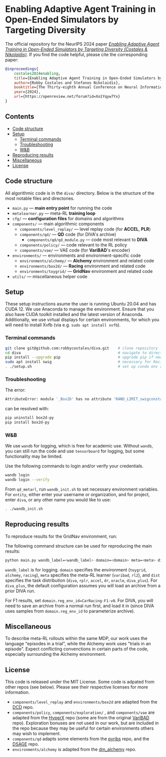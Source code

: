 <!-- omit in toc -->
# Enabling Adaptive Agent Training in Open-Ended Simulators by Targeting Diversity

The official repository for the NeurIPS 2024 paper *[Enabling Adaptive Agent Training in Open-Ended Simulators by Targeting Diversity (Costales &  Nikolaidis)](https://arxiv.org/abs/2411.04466)*. If you find the code helpful, please cite the corresponding paper:

```bibtex
@inproceedings{
    costales2024enabling,
    title={Enabling Adaptive Agent Training in Open-Ended Simulators by Targeting Diversity},
    author={Robby Costales and Stefanos Nikolaidis},
    booktitle={The Thirty-eighth Annual Conference on Neural Information Processing Systems},
    year={2024},
    url={https://openreview.net/forum?id=Xo1Yqyw7Yx}
}
```

<!-- omit in toc -->
## Contents

- [Code structure](#code-structure)
- [Setup](#setup)
  - [Terminal commands](#terminal-commands)
  - [Troubleshooting](#troubleshooting)
  - [W\&B](#wb)
- [Reproducing results](#reproducing-results)
- [Miscellaneous](#miscellaneous)
- [License](#license)

## Code structure

All algorithmic code is in the `diva/` directory.
Below is the structure of the most notable files and directories. 

- `main.py` — **main entry point** for running the code
- `metalearner.py` — meta-RL **training loop**
- `cfg/` — **configuration files** for domains and algorithms
- `components/` — main algorithmic components
  - `components/level_replay/` — level replay code (for **ACCEL**, **PLR**)
  - `components/qd/` — **QD** code (for DIVA's archive)
    - `components/qd/qd_module.py` — code most relevant to **DIVA**
  - `components/policy/` — code relevant to the RL policy
  - `components/vae/` — VAE code (for **VariBAD**'s encoder)
- `environments/` — environments and environment-specific code
  - `environments/alchemy/` — **Alchemy** environment and related code
  - `environments/box2d/` — **Racing** environment and related code
  - `environments/toygrid/` — **GridNav** environment and related code
- `utils/` — miscellaneous helper code

## Setup

These setup instructions asume the user is running Ubuntu 20.04 and has CUDA 12.
We use Anaconda to manage the environment.
Ensure that you also have CUDA toolkit installed and the latest version of Anaconda. 
Additionally, we use virtual displays for certain environments, for which you will need to install Xvfb (via e.g. `sudo apt install xvfb`).

### Terminal commands

```bash
git clone git@github.com:robbycostales/diva.git    # clone repository
cd diva                                            # navigate to directory
pip install --upgrade pip                          # upgrade pip if necessary
sudo apt install swig                              # necessary for Racing environment
. ./setup.sh                                       # set up conda env and install deps
```

### Troubleshooting

The error:

```bash
AttributeError: module '_Box2D' has no attribute 'RAND_LIMIT_swigconstant'
```

can be resolved with:

```bash
pip uninstall box2d-py
pip install box2d-py
```

### W&B

We use `wandb` for logging, which is free for academic use. 
Without `wandb`, you can still run the code
and use `tensorboard` for logging, but some functionality may be limited.

Use the following commands to login and/or verify your credentials.

```bash
wandb login
wandb login --verify
```

From `qd_metarl`, run `wandb_init.sh` to set necessary environment variables.
For `entity`, either enter your username or organization, and for project, enter
`diva`, or any other name you would like to use:

```bash
. ./wandb_init.sh
```

## Reproducing results

To reproduce results for the GridNav environment, run:

The following command structure can be used for reproducing the main results: 

```bash
python main.py wandb_label=<wandb_label> domain=<domain> meta=<meta> dist=<dist>
```

`wandb_label` is for logging. `domain` specifies the environment (`toygrid`, `alchemy`, `racing`), `meta` specifies the meta-RL learner (`varibad`, `rl2`), and `dist` specifies the task distribution (`diva`, `rplr`, `accel`, `dr`, `oracle`, `diva_plus`). For `diva_plus`, the default configuration assumes you will load an archive from a prior DIVA run.

For F1 results, set `domain.reg_env_id=CarRacing-F1-v0`. For DIVA, you will need to save an archive from a normal run first, and load it in (since DIVA uses samples from `domain.reg_env_id` to parameterize archive).

## Miscellaneous

To describe meta-RL rollouts within the same MDP, our work uses the language "episodes in a trial", while the Alchemy work uses "trials in an episode". Expect conflicting convenctions in certain parts of the code, especially surrounding the Alchemy environment.

## License

This code is released under the MIT License. Some code is adpated from other repos (see below). Please see their respective licenses for more information.

- `components/level_replay` and `environments/box2d` are adapted from the [DCD](https://github.com/facebookresearch/dcd/tree/main) repo.
- `components/policy`, `components/exploration/` , and `components/vae` are adapted from the [HyperX](https://github.com/lmzintgraf/hyperx) repo (some are from the original [VariBAD](https://github.com/lmzintgraf/varibad/tree/master) repo). Exploration bonuses are not used in our work, but are included in the repo because they may be useful for certain environments others may wish to implement.
- `components/qd` adapts some elements from the [pyribs](https://github.com/icaros-usc/pyribs) repo, and the [DSAGE](https://github.com/icaros-usc/dsage) repo. 
- `environments/alchemy` is adapted from the [dm_alchemy](https://github.com/deepmind/dm_alchemy) repo.

